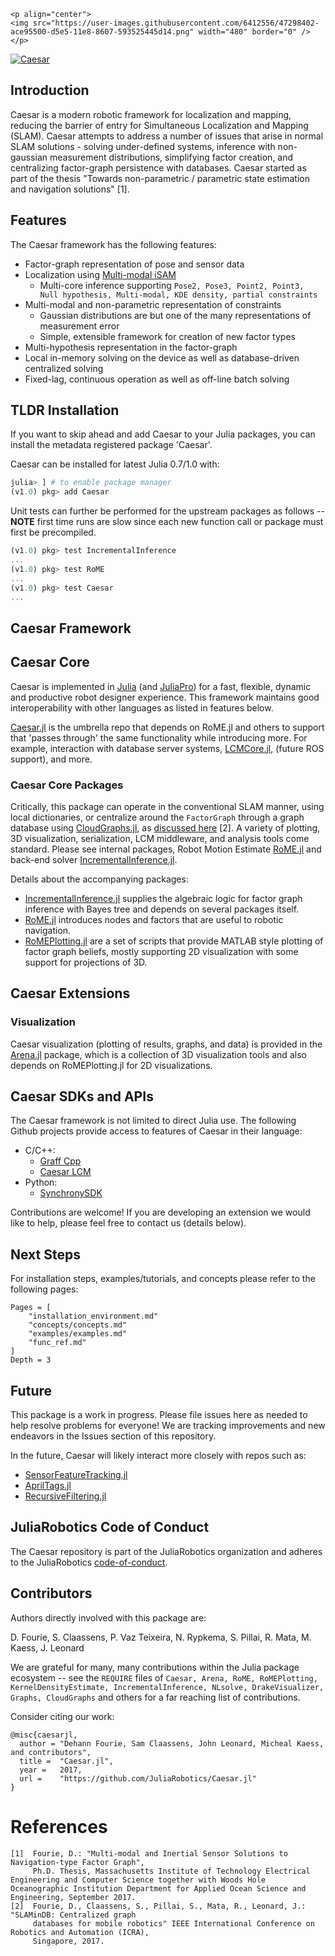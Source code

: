 ```@raw html
<p align="center">
<img src="https://user-images.githubusercontent.com/6412556/47298402-ace95500-d5e5-11e8-8607-593525445d14.png" width="480" border="0" />
</p>
```

[![Caesar](http://pkg.julialang.org/badges/Caesar_0.7.svg)](http://pkg.julialang.org/?pkg=Caesar&ver=0.7)

## Introduction
Caesar is a modern robotic framework for localization and mapping, reducing the barrier of entry for Simultaneous Localization and Mapping (SLAM). Caesar attempts to address a number of issues that arise in normal SLAM solutions - solving under-defined systems, inference with non-gaussian measurement distributions, simplifying factor creation, and centralizing factor-graph persistence with databases. Caesar started as part of the thesis "Towards non-parametric / parametric state estimation and navigation solutions" [1].

## Features
The Caesar framework has the following features:
* Factor-graph representation of pose and sensor data
* Localization using [Multi-modal iSAM](http://frc.ri.cmu.edu/~kaess/pub/Fourie16iros.pdf)
  * Multi-core inference supporting `Pose2, Pose3, Point2, Point3, Null hypothesis, Multi-modal, KDE density, partial constraints`
* Multi-modal and non-parametric representation of constraints
  * Gaussian distributions are but one of the many representations of measurement error
  * Simple, extensible framework for creation of new factor types
* Multi-hypothesis representation in the factor-graph
* Local in-memory solving on the device as well as database-driven centralized solving
* Fixed-lag, continuous operation as well as off-line batch solving

## TLDR Installation
If you want to skip ahead and add Caesar to your Julia packages, you can install the metadata registered package 'Caesar'.

Caesar can be installed for latest Julia 0.7/1.0 with:
```julia
julia> ] # to enable package manager
(v1.0) pkg> add Caesar
```

Unit tests can further be performed for the upstream packages as follows -- **NOTE** first time runs are slow since each new function call or package must first be precompiled.
```julia
(v1.0) pkg> test IncrementalInference
...
(v1.0) pkg> test RoME
...
(v1.0) pkg> test Caesar
...
```

## Caesar Framework

## Caesar Core
Caesar is implemented in [Julia](http://www.julialang.org/) (and [JuliaPro](http://www.juliacomputing.com)) for a fast, flexible, dynamic and productive robot designer experience. This framework maintains good interoperability with other languages as listed in features below.

[Caesar.jl](http://www.github.com/JuliaRobotics/Caesar.jl) is the umbrella repo that depends on RoME.jl and others to support that 'passes through' the same functionality while introducing more. For example, interaction with database server systems, [LCMCore.jl](http://www.github.com/JuliaRobotics/LCMCore.jl), (future ROS support), and more.

### Caesar Core Packages
Critically, this package can operate in the conventional SLAM manner, using local dictionaries, or centralize around the `FactorGraph` through a graph database using [CloudGraphs.jl](https://github.com/GearsAD/CloudGraphs.jl.git), as [discussed here](http://people.csail.mit.edu/spillai/projects/cloud-graphs/2017-icra-cloudgraphs.pdf) [2]. A variety of plotting, 3D visualization, serialization, LCM middleware, and analysis tools come standard. Please see internal packages, Robot Motion Estimate [RoME.jl](http://www.github.com/JuliaRobotics/RoME.jl) and back-end solver [IncrementalInference.jl](http://www.github.com/JuliaRobotics/IncrementalInference.jl).

Details about the accompanying packages:
* [IncrementalInference.jl](http://www.github.com/JuliaRobotics/IncrementalInference.jl) supplies the algebraic logic for factor graph inference with Bayes tree and depends on several packages itself.
* [RoME.jl](http://www.github.com/JuliaRobotics/RoME.jl) introduces nodes and factors that are useful to robotic navigation.
* [RoMEPlotting.jl](http://www.github.com/JuliaRobotics/RoMEPlotting.jl) are a set of scripts that provide MATLAB style plotting of factor graph beliefs, mostly supporting 2D visualization with some support for projections of 3D.

## Caesar Extensions

### Visualization
Caesar visualization (plotting of results, graphs, and data) is provided in the [Arena.jl](https://github.com/dehann/Arena.jl) package, which is a collection of 3D visualization tools and also depends on RoMEPlotting.jl for 2D visualizations.

## Caesar SDKs and APIs
The Caesar framework is not limited to direct Julia use. The following Github projects provide access to features of Caesar in their language:

* C/C++:
  * [Graff Cpp](https://github.com/MarineRoboticsGroup/graff_cpp)
  * [Caesar LCM](http://github.com/pvazteixeira/caesar-lcm)
* Python:
  * [SynchronySDK](https://github.com/nicrip/SynchronySDK_py)

Contributions are welcome! If you are developing an extension we would like to help, please feel free to contact us (details below).

## Next Steps
For installation steps, examples/tutorials, and concepts please refer to the following pages:

```@contents
Pages = [
    "installation_environment.md"
    "concepts/concepts.md"
    "examples/examples.md"
    "func_ref.md"
]
Depth = 3
```

## Future
This package is a work in progress. Please file issues here as needed to help resolve problems for everyone! We are tracking improvements and new endeavors in the Issues section of this repository.

In the future, Caesar will likely interact more closely with repos such as:
* [SensorFeatureTracking.jl](http://www.github.com/JuliaRobotics/SensorFeatureTracking.jl)
* [AprilTags.jl](http://www.github.com/JuliaRobotics/AprilTags.jl)
* [RecursiveFiltering.jl](http://www.github.com/JuliaRobotics/RecursiveFiltering.jl)

## JuliaRobotics Code of Conduct
The Caesar repository is part of the JuliaRobotics organization and adheres to the JuliaRobotics [code-of-conduct](https://github.com/JuliaRobotics/administration/blob/master/code_of_conduct.md).


## Contributors
Authors directly involved with this package are:

D. Fourie, S. Claassens, P. Vaz Teixeira, N. Rypkema, S. Pillai, R. Mata, M. Kaess, J. Leonard

We are grateful for many, many contributions within the Julia package ecosystem -- see the `REQUIRE` files of `Caesar, Arena, RoME, RoMEPlotting, KernelDensityEstimate, IncrementalInference, NLsolve, DrakeVisualizer, Graphs, CloudGraphs` and others for a far reaching list of contributions.

Consider citing our work:

```
@misc{caesarjl,
  author = "Dehann Fourie, Sam Claassens, John Leonard, Micheal Kaess, and contributors",
  title =  "Caesar.jl",
  year =   2017,
  url =    "https://github.com/JuliaRobotics/Caesar.jl"
}
```

# References
    [1]  Fourie, D.: "Multi-modal and Inertial Sensor Solutions to Navigation-type Factor Graph",
         Ph.D. Thesis, Massachusetts Institute of Technology Electrical Engineering and Computer Science together with Woods Hole Oceanographic Institution Department for Applied Ocean Science and Engineering, September 2017.
    [2]  Fourie, D., Claassens, S., Pillai, S., Mata, R., Leonard, J.: "SLAMinDB: Centralized graph
         databases for mobile robotics" IEEE International Conference on Robotics and Automation (ICRA),
         Singapore, 2017.
